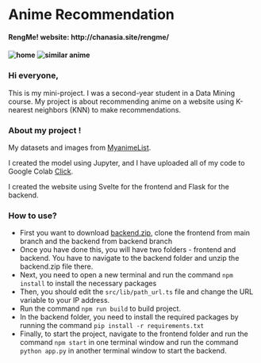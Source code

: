 # Anime Recommendation

<h4>RengMe! website: http://chanasia.site/rengme/<h4>

![home](https://drive.google.com/uc?id=1k31QFoPlqBcr2VSsCCr-Dltd46zm6q-T)
![similar anime](https://drive.google.com/uc?id=1aztjtf6dLqwyKkkazTxN1kNFneHIiNqh)

<h3>Hi everyone,</h3>

This is my mini-project. I was a second-year student in a Data Mining course. My project is about recommending anime on a website using K-nearest neighbors (KNN) to make recommendations.

<h3>About my project !</h3>

My datasets and images from [MyanimeList](https://myanimelist.net/).

I created the model using Jupyter, and I have uploaded all of my code to Google Colab [Click](https://colab.research.google.com/drive/1YGCNVizuTujnL4ZK2Nx35TGdcvIonIy0?usp=sharing).

I created the website using Svelte for the frontend and Flask for the backend.

<h3>How to use?</h3>

* First you want to download [backend.zip](https://www.dropbox.com/s/apyoabvieotk13s/backend.zip?dl=0), clone the frontend from main branch and the backend from backend branch
* Once you have done this, you will have two folders - frontend and backend. You have to navigate to the backend folder and unzip the backend.zip file there.
* Next, you need to open a new terminal and run the command `npm install` to install the necessary packages
* Then, you should edit the `src/lib/path_url.ts` file and change the URL variable to your IP address.
* Run the command `npm run build` to build project.
* In the backend folder, you need to install the required packages by running the command `pip install -r requirements.txt`
* Finally, to start the project, navigate to the frontend folder and run the command `npm start` in one terminal window and run the command `python app.py` in another terminal window to start the backend.
